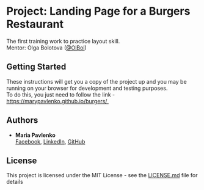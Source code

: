 # Project: Landing Page for a Burgers Restaurant

The first training work to practice layout skill.<br>
Mentor: Olga Bolotova ([@OlBol](https://github.com/OlBol))

## Getting Started

These instructions will get you a copy of the project up and you may be running on your browser for development and testing purposes.<br> 
To do this, you just need to follow the link - https://marypavlenko.github.io/burgers/ 

## Authors

* **Maria Pavlenko** <br>
[Facebook](https://www.facebook.com/pavlenko.mary), [LinkedIn](https://www.linkedin.com/in/mspavlenko/), [GitHub](https://github.com/marypavlenko)

## License

This project is licensed under the MIT License - see the [LICENSE.md](LICENSE.md) file for details

